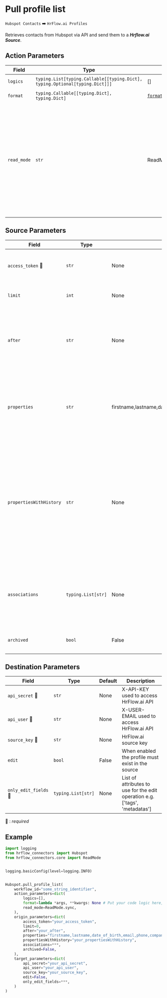 # Pull profile list
`Hubspot Contacts` :arrow_right: `HrFlow.ai Profiles`

Retrieves contacts from Hubspot via API and send them to a ***Hrflow.ai Source***.



## Action Parameters

| Field       | Type                                                                        | Default                                         | Description                                                                                                                                                                                                                                     |
| ----------- | --------------------------------------------------------------------------- | ----------------------------------------------- | ----------------------------------------------------------------------------------------------------------------------------------------------------------------------------------------------------------------------------------------------- |
| `logics`    | `typing.List[typing.Callable[[typing.Dict], typing.Optional[typing.Dict]]]` | []                                              | List of logic functions                                                                                                                                                                                                                         |
| `format`    | `typing.Callable[[typing.Dict], typing.Dict]`                               | [`format_hubspot_contact`](../connector.py#L36) | Formatting function                                                                                                                                                                                                                             |
| `read_mode` | `str`                                                                       | ReadMode.sync                                   | If 'incremental' then `read_from` of the last run is given to Origin Warehouse during read. **The actual behavior depends on implementation of read**. In 'sync' mode `read_from` is neither fetched nor given to Origin Warehouse during read. |

## Source Parameters

| Field                       | Type               | Default                                                                             | Description                                                                                                                                                                                                                                                                                                       |
| --------------------------- | ------------------ | ----------------------------------------------------------------------------------- | ----------------------------------------------------------------------------------------------------------------------------------------------------------------------------------------------------------------------------------------------------------------------------------------------------------------- |
| `access_token` :red_circle: | `str`              | None                                                                                | The token used to authenticate any API calls made for to your HubSpot account.                                                                                                                                                                                                                                    |
| `limit`                     | `int`              | None                                                                                | The maximum number of results to display per page.                                                                                                                                                                                                                                                                |
| `after`                     | `str`              | None                                                                                | The paging cursor token of the last successfully read resource will be returned as the `paging.next.after` JSON property of a paged response containing more results.                                                                                                                                             |
| `properties`                | `str`              | firstname,lastname,date_of_birth,email,phone,company,address,zip,city,state,country | A comma separated list of the properties to be returned in the response. If any of the specified properties are not present on the requested object(s), they will be ignored.                                                                                                                                     |
| `propertiesWithHistory`     | `str`              | None                                                                                | A comma separated list of the properties to be returned along with their history of previous values. If any of the specified properties are not present on the requested object(s), they will be ignored. Usage of this parameter will reduce the maximum number of objects that can be read by a single request. |
| `associations`              | `typing.List[str]` | None                                                                                | A comma separated list of object types to retrieve associated IDs for. If any of the specified associations do not exist, they will be ignored.                                                                                                                                                                   |
| `archived`                  | `bool`             | False                                                                               | Whether to return only results that have been archived.                                                                                                                                                                                                                                                           |

## Destination Parameters

| Field                           | Type               | Default | Description                                                                 |
| ------------------------------- | ------------------ | ------- | --------------------------------------------------------------------------- |
| `api_secret` :red_circle:       | `str`              | None    | X-API-KEY used to access HrFlow.ai API                                      |
| `api_user` :red_circle:         | `str`              | None    | X-USER-EMAIL used to access HrFlow.ai API                                   |
| `source_key` :red_circle:       | `str`              | None    | HrFlow.ai source key                                                        |
| `edit`                          | `bool`             | False   | When enabled the profile must exist in the source                           |
| `only_edit_fields` :red_circle: | `typing.List[str]` | None    | List of attributes to use for the edit operation e.g. ['tags', 'metadatas'] |

:red_circle: : *required*

## Example

```python
import logging
from hrflow_connectors import Hubspot
from hrflow_connectors.core import ReadMode


logging.basicConfig(level=logging.INFO)


Hubspot.pull_profile_list(
    workflow_id="some_string_identifier",
    action_parameters=dict(
        logics=[],
        format=lambda *args, **kwargs: None # Put your code logic here,
        read_mode=ReadMode.sync,
    ),
    origin_parameters=dict(
        access_token="your_access_token",
        limit=0,
        after="your_after",
        properties="firstname,lastname,date_of_birth,email,phone,company,address,zip,city,state,country",
        propertiesWithHistory="your_propertiesWithHistory",
        associations=***,
        archived=False,
    ),
    target_parameters=dict(
        api_secret="your_api_secret",
        api_user="your_api_user",
        source_key="your_source_key",
        edit=False,
        only_edit_fields=***,
    )
)
```
